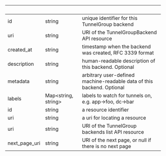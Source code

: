 <!-- Code generated for API Clients. DO NOT EDIT. -->

| &nbsp; | &nbsp; | &nbsp; |
|---|---|---|
| id | string | unique identifier for this TunnelGroup backend |
| uri | string | URI of the TunnelGroupBackend API resource |
| created_at | string | timestamp when the backend was created, RFC 3339 format |
| description | string | human-readable description of this backend. Optional |
| metadata | string | arbitrary user-defined machine-readable data of this backend. Optional |
| labels | Map&lt;string, string&gt; | labels to watch for tunnels on, e.g. app->foo, dc->bar |
| id | string | a resource identifier |
| uri | string | a uri for locating a resource |
| uri | string | URI of the TunnelGroup backends list API resource |
| next_page_uri | string | URI of the next page, or null if there is no next page |